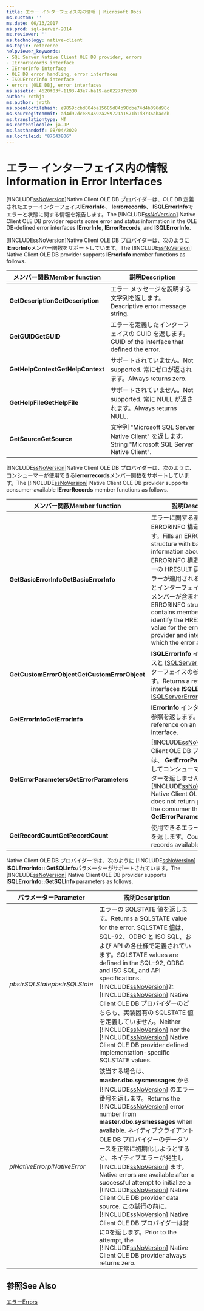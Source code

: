 ```yaml
---
title: エラー インターフェイス内の情報 | Microsoft Docs
ms.custom: ''
ms.date: 06/13/2017
ms.prod: sql-server-2014
ms.reviewer: ''
ms.technology: native-client
ms.topic: reference
helpviewer_keywords:
- SQL Server Native Client OLE DB provider, errors
- IErrorRecords interface
- IErrorInfo interface
- OLE DB error handling, error interfaces
- ISQLErrorInfo interface
- errors [OLE DB], error interfaces
ms.assetid: 4620f03f-1193-43e7-ba19-ad022737d300
author: rothja
ms.author: jroth
ms.openlocfilehash: e9859ccbd804ba15685d84b98cbe74d4b096d98c
ms.sourcegitcommit: ad4d92dce894592a259721a1571b1d8736abacdb
ms.translationtype: MT
ms.contentlocale: ja-JP
ms.lasthandoff: 08/04/2020
ms.locfileid: "87643806"
---
```

# <a name="information-in-error-interfaces"></a><span data-ttu-id="38a3f-102">エラー インターフェイス内の情報</span><span class="sxs-lookup"><span data-stu-id="38a3f-102">Information in Error Interfaces</span></span>
  <span data-ttu-id="38a3f-103">[!INCLUDE[ssNoVersion](../../includes/ssnoversion-md.md)]Native Client OLE DB プロバイダーは、OLE DB 定義されたエラーインターフェイス**IErrorInfo**、 **Ierrorrecords**、 **ISQLErrorInfo**でエラーと状態に関する情報を報告します。</span><span class="sxs-lookup"><span data-stu-id="38a3f-103">The [!INCLUDE[ssNoVersion](../../includes/ssnoversion-md.md)] Native Client OLE DB provider reports some error and status information in the OLE DB-defined error interfaces **IErrorInfo**, **IErrorRecords**, and **ISQLErrorInfo**.</span></span>  
  
 <span data-ttu-id="38a3f-104">[!INCLUDE[ssNoVersion](../../includes/ssnoversion-md.md)]Native Client OLE DB プロバイダーは、次のように**IErrorInfo**メンバー関数をサポートしています。</span><span class="sxs-lookup"><span data-stu-id="38a3f-104">The [!INCLUDE[ssNoVersion](../../includes/ssnoversion-md.md)] Native Client OLE DB provider supports **IErrorInfo** member functions as follows.</span></span>  
  
|<span data-ttu-id="38a3f-105">メンバー関数</span><span class="sxs-lookup"><span data-stu-id="38a3f-105">Member function</span></span>|<span data-ttu-id="38a3f-106">説明</span><span class="sxs-lookup"><span data-stu-id="38a3f-106">Description</span></span>|  
|---------------------|-----------------|  
|<span data-ttu-id="38a3f-107">**GetDescription**</span><span class="sxs-lookup"><span data-stu-id="38a3f-107">**GetDescription**</span></span>|<span data-ttu-id="38a3f-108">エラー メッセージを説明する文字列を返します。</span><span class="sxs-lookup"><span data-stu-id="38a3f-108">Descriptive error message string.</span></span>|  
|<span data-ttu-id="38a3f-109">**GetGUID**</span><span class="sxs-lookup"><span data-stu-id="38a3f-109">**GetGUID**</span></span>|<span data-ttu-id="38a3f-110">エラーを定義したインターフェイスの GUID を返します。</span><span class="sxs-lookup"><span data-stu-id="38a3f-110">GUID of the interface that defined the error.</span></span>|  
|<span data-ttu-id="38a3f-111">**GetHelpContext**</span><span class="sxs-lookup"><span data-stu-id="38a3f-111">**GetHelpContext**</span></span>|<span data-ttu-id="38a3f-112">サポートされていません。</span><span class="sxs-lookup"><span data-stu-id="38a3f-112">Not supported.</span></span> <span data-ttu-id="38a3f-113">常にゼロが返されます。</span><span class="sxs-lookup"><span data-stu-id="38a3f-113">Always returns zero.</span></span>|  
|<span data-ttu-id="38a3f-114">**GetHelpFile**</span><span class="sxs-lookup"><span data-stu-id="38a3f-114">**GetHelpFile**</span></span>|<span data-ttu-id="38a3f-115">サポートされていません。</span><span class="sxs-lookup"><span data-stu-id="38a3f-115">Not supported.</span></span> <span data-ttu-id="38a3f-116">常に NULL が返されます。</span><span class="sxs-lookup"><span data-stu-id="38a3f-116">Always returns NULL.</span></span>|  
|<span data-ttu-id="38a3f-117">**GetSource**</span><span class="sxs-lookup"><span data-stu-id="38a3f-117">**GetSource**</span></span>|<span data-ttu-id="38a3f-118">文字列 "Microsoft SQL Server Native Client" を返します。</span><span class="sxs-lookup"><span data-stu-id="38a3f-118">String "Microsoft SQL Server Native Client".</span></span>|  
  
 <span data-ttu-id="38a3f-119">[!INCLUDE[ssNoVersion](../../includes/ssnoversion-md.md)]Native Client OLE DB プロバイダーは、次のように、コンシューマーが使用できる**Ierrorrecords**メンバー関数をサポートしています。</span><span class="sxs-lookup"><span data-stu-id="38a3f-119">The [!INCLUDE[ssNoVersion](../../includes/ssnoversion-md.md)] Native Client OLE DB provider supports consumer-available **IErrorRecords** member functions as follows.</span></span>  
  
|<span data-ttu-id="38a3f-120">メンバー関数</span><span class="sxs-lookup"><span data-stu-id="38a3f-120">Member function</span></span>|<span data-ttu-id="38a3f-121">説明</span><span class="sxs-lookup"><span data-stu-id="38a3f-121">Description</span></span>|  
|---------------------|-----------------|  
|<span data-ttu-id="38a3f-122">**GetBasicErrorInfo**</span><span class="sxs-lookup"><span data-stu-id="38a3f-122">**GetBasicErrorInfo**</span></span>|<span data-ttu-id="38a3f-123">エラーに関する基本情報を ERRORINFO 構造体に設定します。</span><span class="sxs-lookup"><span data-stu-id="38a3f-123">Fills an ERRORINFO structure with basic information about an error.</span></span> <span data-ttu-id="38a3f-124">ERRORINFO 構造体には、エラーの HRESULT 戻り値およびエラーが適用されるプロバイダーとインターフェイスを特定するメンバーが含まれます。</span><span class="sxs-lookup"><span data-stu-id="38a3f-124">An ERRORINFO structure contains members that identify the HRESULT return value for the error, and the provider and interface to which the error applies.</span></span>|  
|<span data-ttu-id="38a3f-125">**GetCustomErrorObject**</span><span class="sxs-lookup"><span data-stu-id="38a3f-125">**GetCustomErrorObject**</span></span>|<span data-ttu-id="38a3f-126">**ISQLErrorInfo** インターフェイスと [ISQLServerErrorInfo](../../database-engine/dev-guide/isqlservererrorinfo-ole-db.md) インターフェイスの参照を返します。</span><span class="sxs-lookup"><span data-stu-id="38a3f-126">Returns a reference on interfaces **ISQLErrorInfo,** and [ISQLServerErrorInfo](../../database-engine/dev-guide/isqlservererrorinfo-ole-db.md).</span></span>|  
|<span data-ttu-id="38a3f-127">**GetErrorInfo**</span><span class="sxs-lookup"><span data-stu-id="38a3f-127">**GetErrorInfo**</span></span>|<span data-ttu-id="38a3f-128">**IErrorInfo** インターフェイスの参照を返します。</span><span class="sxs-lookup"><span data-stu-id="38a3f-128">Returns a reference on an **IErrorInfo** interface.</span></span>|  
|<span data-ttu-id="38a3f-129">**GetErrorParameters**</span><span class="sxs-lookup"><span data-stu-id="38a3f-129">**GetErrorParameters**</span></span>|<span data-ttu-id="38a3f-130">[!INCLUDE[ssNoVersion](../../includes/ssnoversion-md.md)]Native Client OLE DB プロバイダーは、 **GetErrorParameters**を介してコンシューマーにパラメーターを返しません。</span><span class="sxs-lookup"><span data-stu-id="38a3f-130">The [!INCLUDE[ssNoVersion](../../includes/ssnoversion-md.md)] Native Client OLE DB provider does not return parameters to the consumer through **GetErrorParameters**.</span></span>|  
|<span data-ttu-id="38a3f-131">**GetRecordCount**</span><span class="sxs-lookup"><span data-stu-id="38a3f-131">**GetRecordCount**</span></span>|<span data-ttu-id="38a3f-132">使用できるエラー レコードの数を返します。</span><span class="sxs-lookup"><span data-stu-id="38a3f-132">Count of error records available.</span></span>|  
  
 <span data-ttu-id="38a3f-133">Native Client OLE DB プロバイダーでは、次のように [!INCLUDE[ssNoVersion](../../includes/ssnoversion-md.md)] **ISQLErrorInfo:: GetSQLInfo**パラメーターがサポートされています。</span><span class="sxs-lookup"><span data-stu-id="38a3f-133">The [!INCLUDE[ssNoVersion](../../includes/ssnoversion-md.md)] Native Client OLE DB provider supports **ISQLErrorInfo::GetSQLInfo** parameters as follows.</span></span>  
  
|<span data-ttu-id="38a3f-134">パラメーター</span><span class="sxs-lookup"><span data-stu-id="38a3f-134">Parameter</span></span>|<span data-ttu-id="38a3f-135">説明</span><span class="sxs-lookup"><span data-stu-id="38a3f-135">Description</span></span>|  
|---------------|-----------------|  
|<span data-ttu-id="38a3f-136">*pbstrSQLState*</span><span class="sxs-lookup"><span data-stu-id="38a3f-136">*pbstrSQLState*</span></span>|<span data-ttu-id="38a3f-137">エラーの SQLSTATE 値を返します。</span><span class="sxs-lookup"><span data-stu-id="38a3f-137">Returns a SQLSTATE value for the error.</span></span> <span data-ttu-id="38a3f-138">SQLSTATE 値は、SQL-92、ODBC と ISO SQL、および API の各仕様で定義されています。</span><span class="sxs-lookup"><span data-stu-id="38a3f-138">SQLSTATE values are defined in the SQL-92, ODBC and ISO SQL, and API specifications.</span></span> <span data-ttu-id="38a3f-139">[!INCLUDE[ssNoVersion](../../includes/ssnoversion-md.md)]と [!INCLUDE[ssNoVersion](../../includes/ssnoversion-md.md)] Native Client OLE DB プロバイダーのどちらも、実装固有の SQLSTATE 値を定義していません。</span><span class="sxs-lookup"><span data-stu-id="38a3f-139">Neither [!INCLUDE[ssNoVersion](../../includes/ssnoversion-md.md)] nor the [!INCLUDE[ssNoVersion](../../includes/ssnoversion-md.md)] Native Client OLE DB provider defined implementation-specific SQLSTATE values.</span></span>|  
|<span data-ttu-id="38a3f-140">*plNativeError*</span><span class="sxs-lookup"><span data-stu-id="38a3f-140">*plNativeError*</span></span>|<span data-ttu-id="38a3f-141">該当する場合は、**master.dbo.sysmessages** から [!INCLUDE[ssNoVersion](../../includes/ssnoversion-md.md)] のエラー番号を返します。</span><span class="sxs-lookup"><span data-stu-id="38a3f-141">Returns the [!INCLUDE[ssNoVersion](../../includes/ssnoversion-md.md)] error number from **master.dbo.sysmessages** when available.</span></span> <span data-ttu-id="38a3f-142">ネイティブクライアント OLE DB プロバイダーのデータソースを正常に初期化しようとすると、ネイティブエラーが発生し [!INCLUDE[ssNoVersion](../../includes/ssnoversion-md.md)] ます。</span><span class="sxs-lookup"><span data-stu-id="38a3f-142">Native errors are available after a successful attempt to initialize a [!INCLUDE[ssNoVersion](../../includes/ssnoversion-md.md)] Native Client OLE DB provider data source.</span></span> <span data-ttu-id="38a3f-143">この試行の前に、 [!INCLUDE[ssNoVersion](../../includes/ssnoversion-md.md)] Native Client OLE DB プロバイダーは常に0を返します。</span><span class="sxs-lookup"><span data-stu-id="38a3f-143">Prior to the attempt, the [!INCLUDE[ssNoVersion](../../includes/ssnoversion-md.md)] Native Client OLE DB provider always returns zero.</span></span>|  
  
## <a name="see-also"></a><span data-ttu-id="38a3f-144">参照</span><span class="sxs-lookup"><span data-stu-id="38a3f-144">See Also</span></span>  
 [<span data-ttu-id="38a3f-145">エラー</span><span class="sxs-lookup"><span data-stu-id="38a3f-145">Errors</span></span>](errors.md)  
  
  
